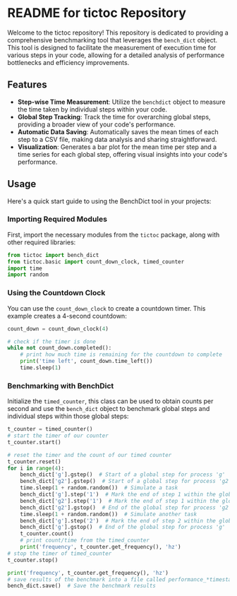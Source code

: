 # README for tictoc Repository

Welcome to the tictoc repository! This repository is dedicated to providing a comprehensive benchmarking tool that leverages the `bench_dict` object. This tool is designed to facilitate the measurement of execution time for various steps in your code, allowing for a detailed analysis of performance bottlenecks and efficiency improvements.

## Features

- **Step-wise Time Measurement**: Utilize the `benchdict` object to measure the time taken by individual steps within your code.
- **Global Step Tracking**: Track the time for overarching global steps, providing a broader view of your code's performance.
- **Automatic Data Saving**: Automatically saves the mean times of each step to a CSV file, making data analysis and sharing straightforward.
- **Visualization**: Generates a bar plot for the mean time per step and a time series for each global step, offering visual insights into your code's performance.

## Usage

Here's a quick start guide to using the BenchDict tool in your projects:

### Importing Required Modules

First, import the necessary modules from the `tictoc` package, along with other required libraries:

```python
from tictoc import bench_dict
from tictoc.basic import count_down_clock, timed_counter
import time
import random
```

### Using the Countdown Clock

You can use the `count_down_clock` to create a countdown timer. This example creates a 4-second countdown:

```python
count_down = count_down_clock(4)

# check if the timer is done
while not count_down.completed():
    # print how much time is remaining for the countdown to complete
    print('time left', count_down.time_left())
    time.sleep(1)
```

### Benchmarking with BenchDict

Initialize the `timed_counter`, this class can be used to obtain counts per second and use the `bench_dict` object to benchmark global steps and individual steps within those global steps:

```python
t_counter = timed_counter()
# start the timer of our counter
t_counter.start()

# reset the timer and the count of our timed counter
t_counter.reset()
for i in range(4):
    bench_dict['g'].gstep()  # Start of a global step for process 'g'
    bench_dict['g2'].gstep()  # Start of a global step for process 'g2'
    time.sleep(1 + random.random())  # Simulate a task
    bench_dict['g'].step('1')  # Mark the end of step 1 within the global step for process 'g'
    bench_dict['g2'].step('1')  # Mark the end of step 1 within the global step for process 'g2'
    bench_dict['g2'].gstop()  # End of the global step for process 'g2'
    time.sleep(1 + random.random())  # Simulate another task
    bench_dict['g'].step('2')  # Mark the end of step 2 within the global step for process 'g'
    bench_dict['g'].gstop()  # End of the global step for process 'g'
    t_counter.count()
    # print count/time from the timed_counter
    print('frequency', t_counter.get_frequency(), 'hz')
# stop the timer of timed_counter
t_counter.stop()

print('frequency', t_counter.get_frequency(), 'hz')
# save results of the benchmark into a file called performance_*timestamp*
bench_dict.save()  # Save the benchmark results
```
